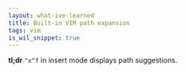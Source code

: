 ```yaml
---
layout: what-ive-learned
title: Built-in VIM path expansion
tags: vim
is_wil_snippet: true
---
```

**tl;dr** `^x^f` in insert mode displays path suggestions.
